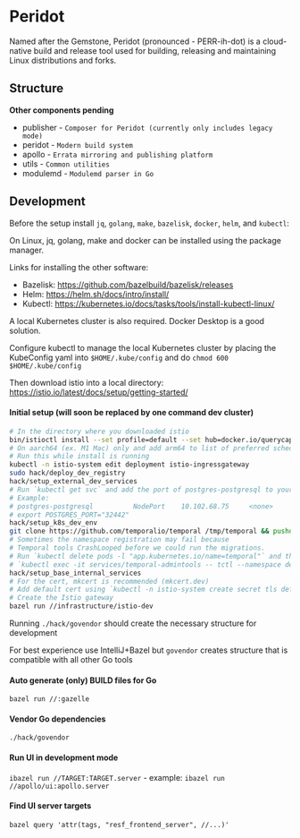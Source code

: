 # Peridot
Named after the Gemstone,  Peridot (pronounced  - PERR-ih-dot) is a cloud-native build and release tool used for building, releasing and maintaining Linux distributions and forks.

## Structure
__Other components pending__

* publisher - `Composer for Peridot (currently only includes legacy mode)`
* peridot - `Modern build system`
* apollo - `Errata mirroring and publishing platform`
* utils - `Common utilities`
* modulemd - `Modulemd parser in Go`


## Development
Before the setup install `jq`, `golang`, `make`, `bazelisk`, `docker`, `helm`, and `kubectl`:

On Linux, jq, golang, make and docker can be installed using the package manager.

Links for installing the other software:
* Bazelisk: https://github.com/bazelbuild/bazelisk/releases
* Helm: https://helm.sh/docs/intro/install/
* Kubectl: https://kubernetes.io/docs/tasks/tools/install-kubectl-linux/

A local Kubernetes cluster is also required. Docker Desktop is a good solution.

Configure kubectl to manage the local Kubernetes cluster by placing the
KubeConfig yaml into `$HOME/.kube/config` and do `chmod 600 $HOME/.kube/config`

Then download istio into a local directory:
https://istio.io/latest/docs/setup/getting-started/

#### Initial setup (will soon be replaced by one command dev cluster)
```bash
# In the directory where you downloaded istio
bin/istioctl install --set profile=default --set hub=docker.io/querycapistio --set tag=1.12.1 -y
# On aarch64 (ex. M1 Mac) only and add arm64 to list of preferred schedule archs
# Run this while install is running
kubectl -n istio-system edit deployment istio-ingressgateway
sudo hack/deploy_dev_registry
hack/setup_external_dev_services
# Run `kubectl get svc` and add the port of postgres-postgresql to your rc file
# Example:
# postgres-postgresql          NodePort    10.102.68.75     <none>        5432:32442/TCP                  3m32s
# export POSTGRES_PORT="32442"
hack/setup_k8s_dev_env
git clone https://github.com/temporalio/temporal /tmp/temporal && pushd /tmp/temporal && make temporal-sql-tool && popd && hack/setup_dev_temporal /tmp/temporal
# Sometimes the namespace registration may fail because
# Temporal tools CrashLooped before we could run the migrations.
# Run `kubectl delete pods -l "app.kubernetes.io/name=temporal"` and then re-run
# `kubectl exec -it services/temporal-admintools -- tctl --namespace default namespace re`
hack/setup_base_internal_services
# For the cert, mkcert is recommended (mkcert.dev)
# Add default cert using `kubectl -n istio-system create secret tls default-cert --cert=cert.pem --key=cert.key`
# Create the Istio gateway
bazel run //infrastructure/istio-dev
```
Running `./hack/govendor` should create the necessary structure for development

For best experience use IntelliJ+Bazel but `govendor` creates structure that is compatible with all other Go tools
#### Auto generate (only) BUILD files for Go
`bazel run //:gazelle`
#### Vendor Go dependencies
`./hack/govendor`
#### Run UI in development mode
`ibazel run //TARGET:TARGET.server` - example: `ibazel run //apollo/ui:apollo.server`
#### Find UI server targets
`bazel query 'attr(tags, "resf_frontend_server", //...)'`
